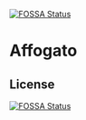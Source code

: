 [![FOSSA Status](https://app.fossa.io/api/projects/git%2Bgithub.com%2Fwraikny%2FAffogato.svg?type=shield)](https://app.fossa.io/projects/git%2Bgithub.com%2Fwraikny%2FAffogato?ref=badge_shield)

# Affogato

## License
[![FOSSA Status](https://app.fossa.io/api/projects/git%2Bgithub.com%2Fwraikny%2FAffogato.svg?type=large)](https://app.fossa.io/projects/git%2Bgithub.com%2Fwraikny%2FAffogato?ref=badge_large)